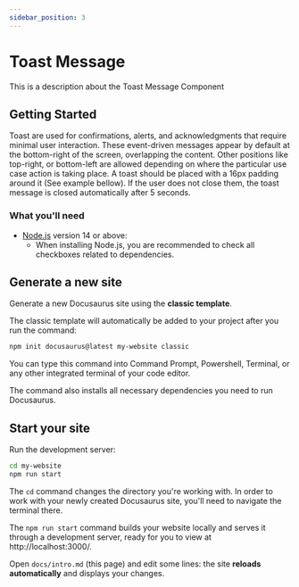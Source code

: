 ```yaml
---
sidebar_position: 3
---
```


# Toast Message

This is a description about the Toast Message Component

## Getting Started

Toast are used for confirmations, alerts, and acknowledgments that require minimal user interaction. These event-driven messages appear by default at the bottom-right of the screen, overlapping the content. Other positions like top-right, or bottom-left are allowed depending on where the particular use case action is taking place. A toast should be placed with a 16px padding around it (See example bellow). If the user does not close them, the toast message is closed automatically after 5 seconds.
### What you'll need

- [Node.js](https://nodejs.org/en/download/) version 14 or above:
  - When installing Node.js, you are recommended to check all checkboxes related to dependencies.

## Generate a new site

Generate a new Docusaurus site using the **classic template**.

The classic template will automatically be added to your project after you run the command:

```bash
npm init docusaurus@latest my-website classic
```

You can type this command into Command Prompt, Powershell, Terminal, or any other integrated terminal of your code editor.

The command also installs all necessary dependencies you need to run Docusaurus.

## Start your site

Run the development server:

```bash
cd my-website
npm run start
```

The `cd` command changes the directory you're working with. In order to work with your newly created Docusaurus site, you'll need to navigate the terminal there.

The `npm run start` command builds your website locally and serves it through a development server, ready for you to view at http://localhost:3000/.

Open `docs/intro.md` (this page) and edit some lines: the site **reloads automatically** and displays your changes.
